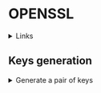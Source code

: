 # OPENSSL

<details><summary>Links</summary>
<p>



</p>
</details>  
  

## Keys generation

<details><summary>Generate a pair of keys</summary>
<p>
  
```bash
#Private key
openssl genrsa -out my-key.pem 4096
```

```bash
#Private key - method 2
openssl genpkey -algorithm RSA -pkeyopt rsa_keygen_bits:4096 -out my-key.pem
```bash

#Public key
openssl rsa -in my-key.pem -pubout my-pub-key.pem
```
</p>
</details>
